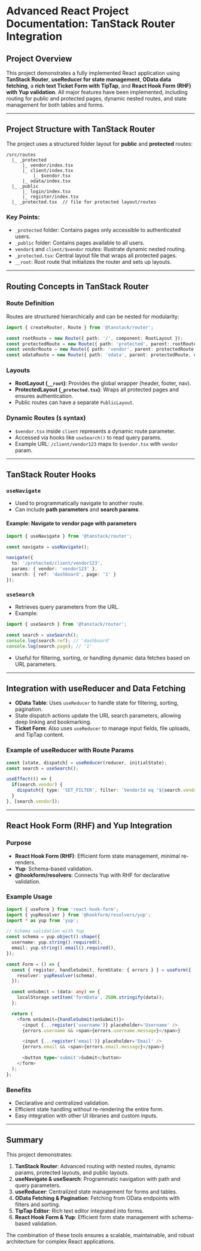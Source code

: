 # Advanced React Project Documentation: TanStack Router Integration

## Project Overview

This project demonstrates a fully implemented React application using **TanStack Router**, **useReducer for state management**, **OData data fetching**, a **rich text Ticket Form with TipTap**, and **React Hook Form (RHF) with Yup validation**. All major features have been implemented, including routing for public and protected pages, dynamic nested routes, and state management for both tables and forms.

---

## Project Structure with TanStack Router

The project uses a structured folder layout for **public** and **protected** routes:

```
/src/routes
  |_ _protected
      |_ vendor/index.tsx
      |_ client/index.tsx
          |_ $vendor.tsx
      |_ odata/index.tsx
  |_ _public
      |_ login/index.tsx
      |_ register/index.tsx
  |_ _protected.tsx  // file for protected layout/routes
```

### Key Points:

* `_protected` folder: Contains pages only accessible to authenticated users.
* `_public` folder: Contains pages available to all users.
* `vendor$` and `client/$vendor` routes: Illustrate dynamic nested routing.
* `_protected.tsx`: Central layout file that wraps all protected pages.
* `__root`: Root route that initializes the router and sets up layouts.

---

## Routing Concepts in TanStack Router

### Route Definition

Routes are structured hierarchically and can be nested for modularity:

```ts
import { createRouter, Route } from '@tanstack/router';

const rootRoute = new Route({ path: '/', component: RootLayout });
const protectedRoute = new Route({ path: 'protected', parent: rootRoute, component: ProtectedLayout });
const vendorRoute = new Route({ path: 'vendor', parent: protectedRoute, component: VendorPage });
const odataRoute = new Route({ path: 'odata', parent: protectedRoute, component: OdataPage });
```

### Layouts

* **RootLayout (`__root`)**: Provides the global wrapper (header, footer, nav).
* **ProtectedLayout (`_protected.tsx`)**: Wraps all protected pages and ensures authentication.
* Public routes can have a separate `PublicLayout`.

### Dynamic Routes (`$` syntax)

* `$vendor.tsx` inside `client` represents a dynamic route parameter.
* Accessed via hooks like `useSearch()` to read query params.
* Example URL: `/client/vendor123` maps to `$vendor.tsx` with `vendor` param.

---

## TanStack Router Hooks

### `useNavigate`

* Used to programmatically navigate to another route.
* Can include **path parameters** and **search params**.

#### Example: Navigate to vendor page with parameters

```ts
import { useNavigate } from '@tanstack/router';

const navigate = useNavigate();

navigate({
  to: '/protected/client/vendor123',
  params: { vendor: 'vendor123' },
  search: { ref: 'dashboard', page: '1' }
});
```

### `useSearch`

* Retrieves query parameters from the URL.
* Example:

```ts
import { useSearch } from '@tanstack/router';

const search = useSearch();
console.log(search.ref); // 'dashboard'
console.log(search.page); // '1'
```

* Useful for filtering, sorting, or handling dynamic data fetches based on URL parameters.

---

## Integration with useReducer and Data Fetching

* **OData Table**: Uses `useReducer` to handle state for filtering, sorting, pagination.
* State dispatch actions update the URL search parameters, allowing deep linking and bookmarking.
* **Ticket Form**: Also uses `useReducer` to manage input fields, file uploads, and TipTap content.

### Example of useReducer with Route Params

```ts
const [state, dispatch] = useReducer(reducer, initialState);
const search = useSearch();

useEffect(() => {
  if(search.vendor) {
    dispatch({ type: 'SET_FILTER', filter: `VendorId eq '${search.vendor}'` });
  }
}, [search.vendor]);
```

---

## React Hook Form (RHF) and Yup Integration

### Purpose

* **React Hook Form (RHF)**: Efficient form state management, minimal re-renders.
* **Yup**: Schema-based validation.
* **@hookform/resolvers**: Connects Yup with RHF for declarative validation.

### Example Usage

```ts
import { useForm } from 'react-hook-form';
import { yupResolver } from '@hookform/resolvers/yup';
import * as yup from 'yup';

// Schema validation with Yup
const schema = yup.object().shape({
  username: yup.string().required(),
  email: yup.string().email().required(),
});

const Form = () => {
  const { register, handleSubmit, formState: { errors } } = useForm({
    resolver: yupResolver(schema),
  });

  const onSubmit = (data: any) => {
    localStorage.setItem('formData', JSON.stringify(data));
  };

  return (
    <form onSubmit={handleSubmit(onSubmit)}>
      <input {...register('username')} placeholder='Username' />
      {errors.username && <span>{errors.username.message}</span>}

      <input {...register('email')} placeholder='Email' />
      {errors.email && <span>{errors.email.message}</span>}

      <button type='submit'>Submit</button>
    </form>
  );
};
```

### Benefits

* Declarative and centralized validation.
* Efficient state handling without re-rendering the entire form.
* Easy integration with other UI libraries and custom inputs.

---

## Summary

This project demonstrates:

1. **TanStack Router**: Advanced routing with nested routes, dynamic params, protected layouts, and public layouts.
2. **useNavigate & useSearch**: Programmatic navigation with path and query parameters.
3. **useReducer**: Centralized state management for forms and tables.
4. **OData Fetching & Pagination**: Fetching from OData endpoints with filters and sorting.
5. **TipTap Editor**: Rich text editor integrated into forms.
6. **React Hook Form & Yup**: Efficient form state management with schema-based validation.

The combination of these tools ensures a scalable, maintainable, and robust architecture for complex React applications.
